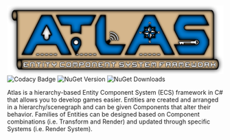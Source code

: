 ![Atlas](https://raw.githubusercontent.com/rsgmercenary/Atlas/master/Atlas.png)
![Codacy Badge](https://img.shields.io/codacy/grade/603d9317ac344b699164ece62b88a13b?color=0077CC&label=Codacy%20Quality&style=plastic)
![NuGet Version](https://img.shields.io/nuget/v/Atlas.ECS?color=0077CC&label=NuGet%20Version&style=plastic)
![NuGet Downloads](https://img.shields.io/nuget/dt/Atlas.ECS?color=0077CC&label=NuGet%20Downloads&style=plastic)

Atlas is a hierarchy-based Entity Component System (ECS) framework in C# that allows you to develop games easier. Entities are created and arranged in a hierarchy/scenegraph and can be given Components that alter their behavior. Families of Entities can be designed based on Component combinations (i.e. Transform and Render) and updated through specific Systems (i.e. Render System).
